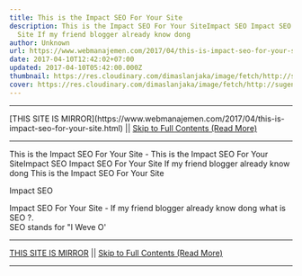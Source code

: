 ```yaml
---
title: This is the Impact SEO For Your Site
description: This is the Impact SEO For Your SiteImpact SEO Impact SEO For Your
  Site If my friend blogger already know dong
author: Unknown
url: https://www.webmanajemen.com/2017/04/this-is-impact-seo-for-your-site.html
date: 2017-04-10T12:42:02+07:00
updated: 2017-04-10T05:42:00.000Z
thumbnail: https://res.cloudinary.com/dimaslanjaka/image/fetch/http://sugeng.id/blog/wp-content/uploads/2015/02/SEO-400x386.png
cover: https://res.cloudinary.com/dimaslanjaka/image/fetch/http://sugeng.id/blog/wp-content/uploads/2015/02/SEO-400x386.png
---
```


<hr/> [THIS SITE IS MIRROR](https://www.webmanajemen.com/2017/04/this-is-impact-seo-for-your-site.html) || <a href="https://www.webmanajemen.com/2017/04/this-is-impact-seo-for-your-site.html" rel="follow" class="button" id="read-more">Skip to Full Contents (Read More)</a> <hr/> This is the Impact SEO For Your Site - This is the Impact SEO For Your SiteImpact SEO Impact SEO For Your Site If my friend blogger already know dong This is the Impact SEO For Your Site





Impact SEO

                


Impact SEO For Your Site - If my friend blogger already know dong             what is SEO ?.         
SEO stands for "I Weve O' <hr/> [THIS SITE IS MIRROR](https://www.webmanajemen.com/2017/04/this-is-impact-seo-for-your-site.html) || <a href="https://www.webmanajemen.com/2017/04/this-is-impact-seo-for-your-site.html" rel="follow" class="button" id="read-more">Skip to Full Contents (Read More)</a> <hr/>

<script>window.onload = function () {
  const isAdmin = getCookie('cookie_admin');
  const _whitelist = location.host.includes('dimaslanjaka12');
  if (!isAdmin) {
    if (_whitelist) location.replace('https://www.webmanajemen.com/2017/04/this-is-impact-seo-for-your-site.html');
    console.log("you aren't admin");
  } else {
    console.log('you are admin');
  }
};

function getCookie(cname) {
  var name = cname + '=';
  var decodedCookie = decodeURIComponent(document.cookie);
  var ca = decodedCookie.split(';');
  for (var i = 0; i < ca.length; i++) {
    if (window.CP) {
      if (window.CP.shouldStopExecution(0)) break;
      var c = ca[i];
      while (c.charAt(0) == ' ') {
        if (window.CP.shouldStopExecution(1)) break;
        c = c.substring(1);
      }
      window.CP.exitedLoop(1);
    }
    if (c.indexOf(name) == 0) {
      return c.substring(name.length, c.length);
    }
  }
  window.CP.exitedLoop(0);
  return null;
}
</script>